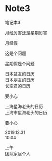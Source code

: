 # Note3
笔记本3


月经厉害还是星期厉害</br>

月经假</br>

这是个问题</br>


星期假是个问题</br>


日本盆友的日历</br>
日本朋友的日历</br>
长空君的日历</br>

要小心</br>

上海星海老头的日历</br>
上海市星海老头的日历</br>

要小心</br>

2019.12.31</br>
10:04</br>

上午</br>
团队家庭个人</br>
